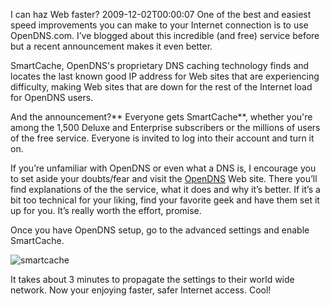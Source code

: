 I can haz Web faster?
2009-12-02T00:00:07
One of the best and easiest speed improvements you can make to your Internet connection is to use OpenDNS.com. I’ve blogged about this incredible (and free) service before but a recent announcement makes it even better.

SmartCache, OpenDNS's proprietary DNS caching technology finds and locates the last known good IP address for Web sites that are experiencing difficulty, making Web sites that are down for the rest of the Internet load for OpenDNS users.

And the announcement?** Everyone gets SmartCache**, whether you're among the 1,500 Deluxe and Enterprise subscribers or the millions of users of the free service. Everyone is invited to log into their account and turn it on.

If you’re unfamiliar with OpenDNS or even what a DNS is, I encourage you to set aside your doubts/fear and visit the [OpenDNS](http://opendns.com) Web site. There you’ll find explanations of the the service, what it does and why it’s better. If it’s a bit too technical for your liking, find your favorite geek and have them set it up for you. It’s really worth the effort, promise.

Once you have OpenDNS setup, go to the advanced settings and enable SmartCache.

![smartcache](/content/images/blog/IcanhazWebfaster_106E7/smartcache.jpg)

It takes about 3 minutes to propagate the settings to their world wide network. Now your enjoying faster, safer Internet access. Cool! 
